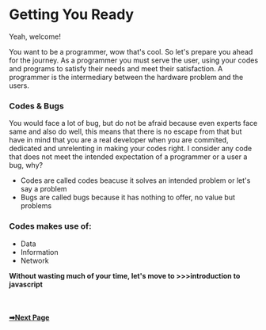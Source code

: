 # Getting You Ready
Yeah, welcome! 

You want to be a programmer, wow that's cool. So let's prepare you ahead for the journey.
As a programmer you must serve the user, using your codes and programs to satisfy their needs and meet their satisfaction.
A programmer is the intermediary between the hardware problem and the users. 

### Codes & Bugs
You would face a lot of bug, but do not be afraid because even experts face same and also do well, this means that there is no escape from that but have 
in mind that you are a real developer when you are commited, dedicated and unrelenting in making your codes right.
I consider any code that does not meet the intended expectation of a programmer or a user a bug, why?
- Codes are called codes beacuse it solves an intended problem or let's say a problem
- Bugs are called bugs because it has nothing to offer, no value but problems
### Codes makes use of:
- Data
- Information
- Network

**Without wasting much of your time, let's move to >>>introduction to javascript**

<br><b><h4 align="left"><a href="place the link to the next page here">➡Next Page</a></b></br>
